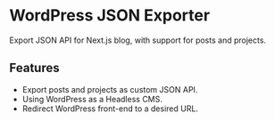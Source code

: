 # WordPress JSON Exporter
Export JSON API for Next.js blog, with support for posts and projects.
## Features
- Export posts and projects as custom JSON API.
- Using WordPress as a Headless CMS.
- Redirect WordPress front-end to a desired URL.
